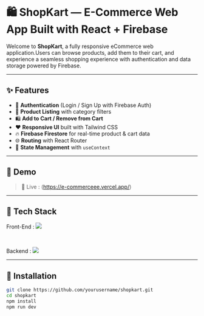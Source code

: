 # 🛍️ ShopKart — E-Commerce Web App Built with React + Firebase

Welcome to **ShopKart**, a fully responsive eCommerce web application.Users can browse products, add them to their cart, and experience a seamless shopping experience with authentication and data storage powered by Firebase.

---

## ✨ Features

- 🔐 **Authentication** (Login / Sign Up with Firebase Auth)
- 🛒 **Product Listing** with category filters
- 🛍️ **Add to Cart / Remove from Cart**
- ❤️ **Responsive UI** built with Tailwind CSS
- 🔥 **Firebase Firestore** for real-time product & cart data
- 🌐 **Routing** with React Router
- 💾 **State Management** with `useContext`

---

## 📌 Demo

> 🔗 Live : (https://e-commerceee.vercel.app/)  

---

## 🚀 Tech Stack

<div>
  <p class='flex items-center'>Front-End : <img src="https://img.shields.io/badge/React-18-blue?style=for-the-badge&logo=react" /></p>
  <br/>
  <p class='flex items-center'>Backend : <img src="https://img.shields.io/badge/Firebase-yellow?style=for-the-badge&logo=firebase" /></p>
</div>

---

## 🔧 Installation

```bash
git clone https://github.com/yourusername/shopkart.git
cd shopkart
npm install
npm run dev
